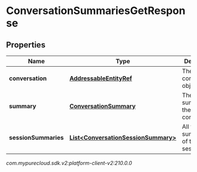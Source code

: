 # ConversationSummariesGetResponse


## Properties

| Name | Type | Description | Notes |
| ------------ | ------------- | ------------- | ------------- |
| **conversation** | [**AddressableEntityRef**](AddressableEntityRef) | The conversation object. |  [optional] |
| **summary** | [**ConversationSummary**](ConversationSummary) | The summary of the conversation. |  [optional] |
| **sessionSummaries** | [**List&lt;ConversationSessionSummary&gt;**](ConversationSessionSummary) | All the summaries of the session. |  [optional] |




_com.mypurecloud.sdk.v2:platform-client-v2:210.0.0_
